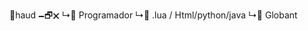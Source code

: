 :open_file_folder:haud         🗕🗗🗙
 ↳:open_file_folder: Programador
    ↳:open_file_folder:  .lua / Html/python/java
       ↳:open_file_folder:  Globant
<!---
haudxd/haudxd is a ✨ special ✨ repository because its `README.md` (this file) appears on your GitHub profile.
You can click the Preview link to take a look at your changes.
--->
